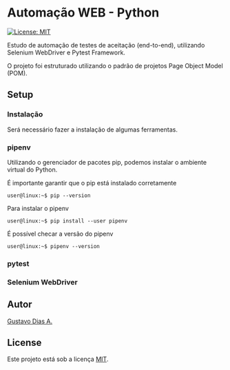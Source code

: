 # Automação WEB - Python

[![License: MIT](https://img.shields.io/badge/License-MIT-blue.svg)](https://opensource.org/licenses/MIT)

Estudo de automação de testes de aceitação (end-to-end), utilizando Selenium WebDriver e Pytest Framework.

O projeto foi estruturado utilizando o padrão de projetos Page Object Model (POM).

## Setup

### Instalação

Será necessário fazer a instalação de algumas ferramentas.

### pipenv

Utilizando o gerenciador de pacotes pip, podemos instalar o ambiente virtual do Python.

É importante garantir que o pip está instalado corretamente

```console
user@linux:~$ pip --version
```

[//]: # (TODO add terminal img)

Para instalar o pipenv

```console
user@linux:~$ pip install --user pipenv
```

[//]: # (TODO add terminal img)

É possível checar a versão do pipenv

```console
user@linux:~$ pipenv --version
```

[//]: # (TODO add terminal img)

### pytest

### Selenium WebDriver

## Autor

[Gustavo Dias A.](https://www.linkedin.com/in/gustavo-dias-alexandre-543568157/)

## License

Este projeto está sob a licença [MIT](https://choosealicense.com/licenses/mit/).
